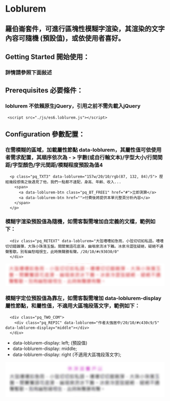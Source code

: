 # Loblurem
## 羅伯崙套件，可進行區塊性模糊字渲染，其渲染的文字內容可隨機 (預設值)，或依使用者喜好。

## Getting Started 開始使用：
### 詳情請參照下面敍述

## Prerequisites 必要條件：
### loblurem 不依賴原生jQuery，引用之前不需先載入jQuery
 ```
  <script src="./js/es6.loblurem.js"></script>
 ```

## Configuration 參數配置：
### 在需模糊的區域，加載屬性節點 data-loblurem，其屬性值可依使用者需求配置，其順序依次為 - > 字數(或自行輸文本)/字型大小/行間間距/字型顏色/字元間距/模糊程度預設為值4
```
  <p class="pq_TXT3" data-loblurem="157w/20/10/rgb(87, 132, 84)/5"> 歷經幾段感情之後遇見了他，我們一點都不速配，身高、年齡、收入...
    <span>
      <a data-loblurem-btn class="pq_BT_FREE1" href="#">立即測算</a>
      <a data-loblurem-btn href="">付費後將提供本單元整頁分析內容</a>
    </span>
  </p>
```
### 模糊字渲染預設值為隨機，如需客製需增加自定義的文檔，範例如下：
```
  <div class="pq_RETEXT" data-loblurem="大弦嘈嘈如急雨，小弦切切如私語。嘈嘈切切錯雜彈，大珠小珠落玉盤。間關鶯語花底滑，幽咽泉流冰下難。冰泉冷澀弦疑絕，疑絕不通聲暫歇。別有幽愁暗恨生，此時無聲勝有聲。/20/10/#c93030/0"
  </div>
```
![範例圖檔](/images/loblurem/examples1.png?raw=true "Title")

### 模糊字定位預設值為靠左，如需客製需增加 data-loblurem-display 屬性節點，和屬性值，不適用大區塊段落文字，範例如下：
```
  <div class="pq_TWO_COM">
    <div class="pq_REPIC" data-loblurem="作者太強居中/20/10/#c430c9/5" data-loblurem-display="middle"></div>
  </div>
```
* data-loblurem-display: left; (預設值)
* data-loblurem-display: middle;
* data-loblurem-display: right (不適用大區塊段落文字);
  
![範例圖檔](/images/loblurem/examples2.png?raw=true "Title")
